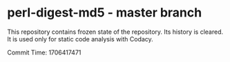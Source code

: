 # perl-digest-md5 - master branch

This repository contains frozen state of the repository.
Its history is cleared. It is used only for static code
analysis with Codacy.

Commit Time: 1706417471